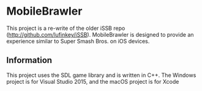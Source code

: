 MobileBrawler
===========

This project is a re-write of the older iSSB repo (http://github.com/lufinkey/iSSB). MobileBrawler is designed to provide an experience similar to Super Smash Bros. on iOS devices.

Information
-----------

This project uses the SDL game library and is written in C++.
The Windows project is for Visual Studio 2015, and the macOS project is for Xcode
